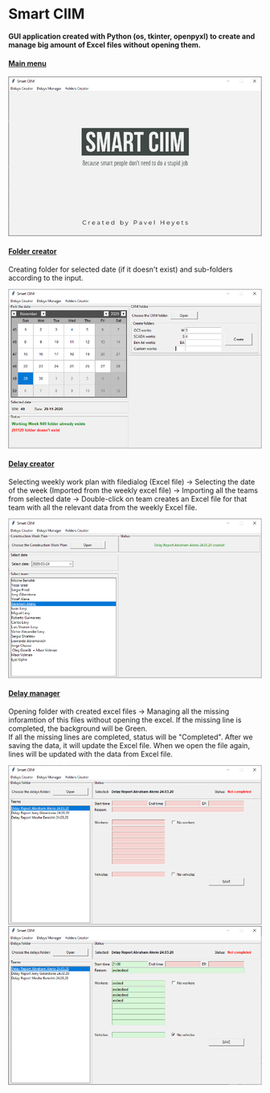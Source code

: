 # Smart CIIM
<b>GUI application created with Python (os, tkinter, openpyxl) to create and manage big amount of Excel files without opening them.</b>


#### <ins>Main menu</ins>
![alt text](https://raw.githubusercontent.com/pawelgates/Smart-CIIM/main/project%20pics/smart-ciim-main.png)
#### <ins>Folder creator</ins>
Creating folder for selected date (if it doesn't exist) and sub-folders according to the input.  

![alt text](https://raw.githubusercontent.com/pawelgates/Smart-CIIM/main/project%20pics/smart-ciim-fc.png)
#### <ins>Delay creator</ins>
Selecting weekly work plan with filedialog (Excel file) -> Selecting the date of the week (Imported from the weekly excel file) -> Importing all the teams from selected date -> Double-click on team creates an Excel file for that team with all the relevant data from the weekly Excel file.

![alt text](https://raw.githubusercontent.com/pawelgates/Smart-CIIM/main/project%20pics/smart-ciim-dc.png)
#### <ins>Delay manager</ins>
Opening folder with created excel files -> Managing all the missing inforamtion of this files without opening the excel. 
If the missing line is completed, the background will be Green.  
If all the missing lines are completed, status will be "Completed".
After we saving the data, it will update the Excel file. When we open the file again, lines will be updated with the data from Excel file.

![alt text](https://raw.githubusercontent.com/pawelgates/Smart-CIIM/main/project%20pics/smart-ciim-dm.png)
![alt text](https://raw.githubusercontent.com/pawelgates/Smart-CIIM/main/project%20pics/smart-ciim-dm2.png)
